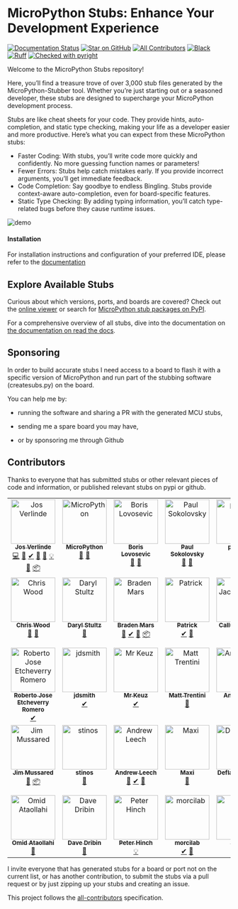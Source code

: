 # MicroPython Stubs: Enhance Your Development Experience

[![Documentation Status](https://readthedocs.org/projects/micropython-stubs/badge/?version=main)](https://micropython-stubs.readthedocs.io/en/latest/?badge=main "Document build status badge")
[![Star on GitHub](https://img.shields.io/github/stars/josverl/micropython-stubs.svg?style=social)](https://github.com/josverl/micropython-stubs/stargazers)
[![All Contributors](https://img.shields.io/badge/all_contributors-19-green.svg?style=flat-square)](#Contributions)
[![Black](https://img.shields.io/badge/code%20style-black-000000.svg)](https://github.com/python/black "Black badge")
[![Ruff](https://img.shields.io/endpoint?url=https://raw.githubusercontent.com/astral-sh/ruff/main/assets/badge/v2.json)](https://github.com/astral-sh/ruff)
[![Checked with pyright](https://microsoft.github.io/pyright/img/pyright_badge.svg)](https://microsoft.github.io/pyright/) 
<!-- [![Checked with pyright](https://github.com/Josverl/micropython-stubs/actions/workflows/test_stub_quality.yml/badge.svg?branch=main)](https://microsoft.github.io/pyright/) -->

Welcome to the MicroPython Stubs repository! 

Here, you’ll find a treasure trove of over 3,000 stub files generated by the MicroPython-Stubber tool. Whether you’re just starting out or a seasoned developer, these stubs are designed to supercharge your MicroPython development process.


Stubs are like cheat sheets for your code. They provide hints, auto-completion, and static type checking, making your life as a developer easier and more productive. Here’s what you can expect from these MicroPython stubs:

* Faster Coding: With stubs, you’ll write code more quickly and confidently. No more guessing function names or parameters!
* Fewer Errors: Stubs help catch mistakes early. If you provide incorrect arguments, you’ll get immediate feedback.
* Code Completion: Say goodbye to endless Bingling. Stubs provide context-aware auto-completion, even for board-specific features.
* Static Type Checking: By adding typing information, you’ll catch type-related bugs before they cause runtime issues.


<!-- <mark>DEMO NEEDS UPDATE</mark> -->

![demo](docs/img/demo.gif)

#### Installation

For installation instructions and configuration of your preferred IDE, please refer to the [documentation](https://micropython-stubs.readthedocs.io/en/main/)
## Explore Available Stubs

Curious about which versions, ports, and boards are covered? Check out the [online viewer](https://flatgithub.com/Josverl/micropython-stubs/?filename=all_modules.json) or search for [MicroPython stub packages on PyPI](https://pypi.org/search/?q=-stubs&o=&c=Programming+Language+%3A%3A+Python+%3A%3A+Implementation+%3A%3A+MicroPython).

For a comprehensive overview of all stubs, dive into the documentation on [the documentation on read the docs](https://micropython-stubs.readthedocs.io/en/main/firmware_grp.html).

## Sponsoring

In order to build accurate stubs I need access to a board to flash it with a specific version of MicroPython and run part of the stubbing software (createsubs.py) on the board.

You can help me by: 

- running the software and sharing a PR with the generated MCU stubs,

- sending me a spare board you may have,

- or by sponsoring me through Github

## Contributors

Thanks to everyone that has submitted stubs or other relevant pieces of code and information, or published relevant stubs on pypi or github.

<!-- 
To add via the cli run the following command:
npx all-contributors-cli add user thing,thing
npx all-contributors-cli generate

 - bug
 - tool
 - stubs
 - doc
 -->

<!-- ALL-CONTRIBUTORS-LIST:START - Do not remove or modify this section -->
<!-- prettier-ignore-start -->
<!-- markdownlint-disable -->
<table>
  <tbody>
    <tr>
      <td align="center" valign="top" width="12.5%"><a href="https://github.com/Josverl"><img src="https://avatars2.githubusercontent.com/u/981654?v=4?s=100" width="100px;" alt="Jos Verlinde"/><br /><sub><b>Jos Verlinde</b></sub></a><br /><a href="https://github.com/Josverl/micropython-stubs/commits?author=josverl" title="Code">💻</a> <a href="#stubs-josverl" title="type-stubs">📝</a> <a href="#test-josverl" title="Test">✔</a> <a href="#tool-josverl" title="Tools">🔧</a> <a href="#research-josverl" title="Research">🔬</a> <a href="#example-josverl" title="Examples">💡</a> <a href="#data-josverl" title="Data">🔣</a> <a href="#platform-josverl" title="Packaging/porting to new platform">📦</a></td>
      <td align="center" valign="top" width="12.5%"><a href="https://micropython.org/"><img src="https://avatars1.githubusercontent.com/u/6298560?v=4?s=100" width="100px;" alt="MicroPython"/><br /><sub><b>MicroPython</b></sub></a><br /><a href="#data-micropython" title="Data">🔣</a> <a href="#stubs-micropython" title="type-stubs">📝</a></td>
      <td align="center" valign="top" width="12.5%"><a href="https://github.com/loboris"><img src="https://avatars3.githubusercontent.com/u/6280349?v=4?s=100" width="100px;" alt="Boris Lovosevic"/><br /><sub><b>Boris Lovosevic</b></sub></a><br /><a href="#data-loboris" title="Data">🔣</a> <a href="#stubs-loboris" title="type-stubs">📝</a></td>
      <td align="center" valign="top" width="12.5%"><a href="https://github.com/pfalcon"><img src="https://avatars3.githubusercontent.com/u/500451?v=4?s=100" width="100px;" alt="Paul Sokolovsky"/><br /><sub><b>Paul Sokolovsky</b></sub></a><br /><a href="#data-pfalcon" title="Data">🔣</a> <a href="#stubs-pfalcon" title="type-stubs">📝</a></td>
      <td align="center" valign="top" width="12.5%"><a href="https://github.com/pycopy"><img src="https://avatars0.githubusercontent.com/u/67273174?v=4?s=100" width="100px;" alt="pycopy"/><br /><sub><b>pycopy</b></sub></a><br /><a href="#data-pycopy" title="Data">🔣</a> <a href="#stubs-pycopy" title="type-stubs">📝</a></td>
      <td align="center" valign="top" width="12.5%"><a href="https://github.com/pycom"><img src="https://avatars2.githubusercontent.com/u/16415153?v=4?s=100" width="100px;" alt="Pycom"/><br /><sub><b>Pycom</b></sub></a><br /><a href="#infra-pycom" title="Infrastructure (Hosting, Build-Tools, etc)">🚇</a></td>
      <td align="center" valign="top" width="12.5%"><a href="https://github.com/hlovatt"><img src="https://avatars.githubusercontent.com/u/8424169?v=4?s=100" width="100px;" alt="Howard Lovatt"/><br /><sub><b>Howard Lovatt</b></sub></a><br /><a href="#research-hlovatt" title="Research">🔬</a> <a href="#ideas-hlovatt" title="Ideas, Planning, & Feedback">🤔</a> <a href="#stubs-hlovatt" title="type-stubs">📝</a> <a href="#example-hlovatt" title="Examples">💡</a></td>
      <td align="center" valign="top" width="12.5%"><a href="https://github.com/pfalcon"><img src="https://avatars3.githubusercontent.com/u/500451?v=4?s=100" width="100px;" alt="Paul Sokolovsky"/><br /><sub><b>Paul Sokolovsky</b></sub></a><br /><a href="#stubs-pfalcon" title="type-stubs">📝</a></td>
    </tr>
    <tr>
      <td align="center" valign="top" width="12.5%"><a href="https://github.com/cpwood"><img src="https://avatars.githubusercontent.com/u/13966104?v=4?s=100" width="100px;" alt="Chris Wood"/><br /><sub><b>Chris Wood</b></sub></a><br /><a href="#stubs-cpwood" title="type-stubs">📝</a> <a href="#tool-cpwood" title="Tools">🔧</a></td>
      <td align="center" valign="top" width="12.5%"><a href="https://github.com/dastultz"><img src="https://avatars3.githubusercontent.com/u/4334042?v=4?s=100" width="100px;" alt="Daryl Stultz"/><br /><sub><b>Daryl Stultz</b></sub></a><br /><a href="#stubs-dastultz" title="type-stubs">📝</a></td>
      <td align="center" valign="top" width="12.5%"><a href="https://github.com/BradenM"><img src="https://avatars1.githubusercontent.com/u/5913808?v=4?s=100" width="100px;" alt="Braden Mars"/><br /><sub><b>Braden Mars</b></sub></a><br /><a href="#stubs-BradenM" title="type-stubs">📝</a> <a href="#test-BradenM" title="Test">✔</a> <a href="#tool-BradenM" title="Tools">🔧</a> <a href="#platform-BradenM" title="Packaging/porting to new platform">📦</a></td>
      <td align="center" valign="top" width="12.5%"><a href="http://patrickwalters.us/"><img src="https://avatars0.githubusercontent.com/u/4002194?v=4?s=100" width="100px;" alt="Patrick"/><br /><sub><b>Patrick</b></sub></a><br /><a href="#test-askpatrickw" title="Test">✔</a> <a href="#stubs-askpatrickw" title="type-stubs">📝</a></td>
      <td align="center" valign="top" width="12.5%"><a href="http://comingsoon.tm/"><img src="https://avatars0.githubusercontent.com/u/13251689?v=4?s=100" width="100px;" alt="Callum Jacob Hays"/><br /><sub><b>Callum Jacob Hays</b></sub></a><br /><a href="#example-CallumJHays" title="Examples">💡</a> <a href="#research-CallumJHays" title="Research">🔬</a></td>
      <td align="center" valign="top" width="12.5%"><a href="https://github.com/RonaldHiemstra"><img src="https://avatars.githubusercontent.com/u/17012831?v=4?s=100" width="100px;" alt="Ronald Hiemstra"/><br /><sub><b>Ronald Hiemstra</b></sub></a><br /><a href="https://github.com/Josverl/micropython-stubs/commits?author=ronaldHiemstra" title="Documentation">📖</a></td>
      <td align="center" valign="top" width="12.5%"><a href="https://github.com/thingslu"><img src="https://avatars.githubusercontent.com/u/34967785?v=4?s=100" width="100px;" alt="thingslu"/><br /><sub><b>thingslu</b></sub></a><br /><a href="#stubs-thingslu" title="type-stubs">📝</a> <a href="#test-thingslu" title="Test">✔</a></td>
      <td align="center" valign="top" width="12.5%"><a href="https://github.com/WerdoxDev"><img src="https://avatars.githubusercontent.com/u/32638453?v=4?s=100" width="100px;" alt="Matin Tat"/><br /><sub><b>Matin Tat</b></sub></a><br /><a href="#test-WerdoxDev" title="Test">✔</a></td>
    </tr>
    <tr>
      <td align="center" valign="top" width="12.5%"><a href="https://github.com/robertoetcheverryr"><img src="https://avatars.githubusercontent.com/u/63941860?v=4?s=100" width="100px;" alt="Roberto Jose Etcheverry Romero"/><br /><sub><b>Roberto Jose Etcheverry Romero</b></sub></a><br /><a href="#test-robertoetcheverryr" title="Test">✔</a></td>
      <td align="center" valign="top" width="12.5%"><a href="https://github.com/jdsmith"><img src="https://avatars.githubusercontent.com/u/1379246?v=4?s=100" width="100px;" alt="jdsmith"/><br /><sub><b>jdsmith</b></sub></a><br /><a href="#test-jdsmith" title="Test">✔</a></td>
      <td align="center" valign="top" width="12.5%"><a href="https://github.com/mrkeuz"><img src="https://avatars.githubusercontent.com/u/6247921?v=4?s=100" width="100px;" alt="Mr Keuz"/><br /><sub><b>Mr Keuz</b></sub></a><br /><a href="#test-mrkeuz" title="Test">✔</a></td>
      <td align="center" valign="top" width="12.5%"><a href="https://github.com/mattytrentini"><img src="https://avatars.githubusercontent.com/u/194201?v=4?s=100" width="100px;" alt="Matt Trentini"/><br /><sub><b>Matt Trentini</b></sub></a><br /><a href="#stubs-mattytrentini" title="type-stubs">📝</a></td>
      <td align="center" valign="top" width="12.5%"><a href="https://andrew-stclair.com/"><img src="https://avatars.githubusercontent.com/u/4944499?v=4?s=100" width="100px;" alt="Andrew St Clair"/><br /><sub><b>Andrew St Clair</b></sub></a><br /><a href="#stubs-andrew-stclair" title="type-stubs">📝</a></td>
      <td align="center" valign="top" width="12.5%"><a href="https://gitlab.com/michal.moravec"><img src="https://avatars.githubusercontent.com/u/24276?v=4?s=100" width="100px;" alt="Michal Moravec"/><br /><sub><b>Michal Moravec</b></sub></a><br /><a href="https://github.com/Josverl/micropython-stubs/issues?q=author%3Amishal" title="Bug reports">🐛</a></td>
      <td align="center" valign="top" width="12.5%"><a href="https://github.com/paulober"><img src="https://avatars.githubusercontent.com/u/44974737?v=4?s=100" width="100px;" alt="Paul"/><br /><sub><b>Paul</b></sub></a><br /><a href="#platform-paulober" title="Packaging/porting to new platform">📦</a> <a href="#tool-paulober" title="Tools">🔧</a> <a href="#stubs-paulober" title="type-stubs">📝</a> <a href="https://github.com/Josverl/micropython-stubs/issues?q=author%3Apaulober" title="Bug reports">🐛</a></td>
      <td align="center" valign="top" width="12.5%"><a href="https://github.com/samskiter"><img src="https://avatars.githubusercontent.com/u/1271643?v=4?s=100" width="100px;" alt="Sam Duke"/><br /><sub><b>Sam Duke</b></sub></a><br /><a href="https://github.com/Josverl/micropython-stubs/issues?q=author%3Asamskiter" title="Bug reports">🐛</a></td>
    </tr>
    <tr>
      <td align="center" valign="top" width="12.5%"><a href="https://jimmo.id.au/"><img src="https://avatars.githubusercontent.com/u/5102768?v=4?s=100" width="100px;" alt="Jim Mussared"/><br /><sub><b>Jim Mussared</b></sub></a><br /><a href="#stubs-jimmo" title="type-stubs">📝</a> <a href="#platform-jimmo" title="Packaging/porting to new platform">📦</a></td>
      <td align="center" valign="top" width="12.5%"><a href="https://github.com/stinos"><img src="https://avatars.githubusercontent.com/u/1902997?v=4?s=100" width="100px;" alt="stinos"/><br /><sub><b>stinos</b></sub></a><br /><a href="#stubs-stinos" title="type-stubs">📝</a></td>
      <td align="center" valign="top" width="12.5%"><a href="https://www.gitlab.com/alelec"><img src="https://avatars.githubusercontent.com/u/3318786?v=4?s=100" width="100px;" alt="Andrew Leech"/><br /><sub><b>Andrew Leech</b></sub></a><br /><a href="https://github.com/Josverl/micropython-stubs/issues?q=author%3Aandrewleech" title="Bug reports">🐛</a> <a href="#test-andrewleech" title="Test">✔</a> <a href="#stubs-andrewleech" title="type-stubs">📝</a></td>
      <td align="center" valign="top" width="12.5%"><a href="https://github.com/maxi07"><img src="https://avatars.githubusercontent.com/u/7480270?v=4?s=100" width="100px;" alt="Maxi"/><br /><sub><b>Maxi</b></sub></a><br /><a href="https://github.com/Josverl/micropython-stubs/issues?q=author%3Amaxi07" title="Bug reports">🐛</a></td>
      <td align="center" valign="top" width="12.5%"><a href="https://github.com/DeflateAwning"><img src="https://avatars.githubusercontent.com/u/11021263?v=4?s=100" width="100px;" alt="DeflateAwning"/><br /><sub><b>DeflateAwning</b></sub></a><br /><a href="https://github.com/Josverl/micropython-stubs/issues?q=author%3ADeflateAwning" title="Bug reports">🐛</a></td>
      <td align="center" valign="top" width="12.5%"><a href="https://github.com/bixb922"><img src="https://avatars.githubusercontent.com/u/70152274?v=4?s=100" width="100px;" alt="bixb922"/><br /><sub><b>bixb922</b></sub></a><br /><a href="https://github.com/Josverl/micropython-stubs/issues?q=author%3Abixb922" title="Bug reports">🐛</a></td>
      <td align="center" valign="top" width="12.5%"><a href="https://github.com/Sylvain-BROCAS"><img src="https://avatars.githubusercontent.com/u/82153591?v=4?s=100" width="100px;" alt="Sylvain BROCAS"/><br /><sub><b>Sylvain BROCAS</b></sub></a><br /><a href="https://github.com/Josverl/micropython-stubs/issues?q=author%3ASylvain-BROCAS" title="Bug reports">🐛</a></td>
      <td align="center" valign="top" width="12.5%"><a href="https://github.com/victorallume"><img src="https://avatars.githubusercontent.com/u/97857677?v=4?s=100" width="100px;" alt="victorallume"/><br /><sub><b>victorallume</b></sub></a><br /><a href="https://github.com/Josverl/micropython-stubs/issues?q=author%3Avictorallume" title="Bug reports">🐛</a></td>
    </tr>
    <tr>
      <td align="center" valign="top" width="12.5%"><a href="https://github.com/Omid888"><img src="https://avatars.githubusercontent.com/u/30343035?v=4?s=100" width="100px;" alt="Omid Ataollahi"/><br /><sub><b>Omid Ataollahi</b></sub></a><br /><a href="https://github.com/Josverl/micropython-stubs/issues?q=author%3AOmid888" title="Bug reports">🐛</a></td>
      <td align="center" valign="top" width="12.5%"><a href="https://www.dribin.org/dave/"><img src="https://avatars.githubusercontent.com/u/20428?v=4?s=100" width="100px;" alt="Dave Dribin"/><br /><sub><b>Dave Dribin</b></sub></a><br /><a href="https://github.com/Josverl/micropython-stubs/issues?q=author%3Addribin" title="Bug reports">🐛</a></td>
      <td align="center" valign="top" width="12.5%"><a href="https://github.com/peterhinch"><img src="https://avatars.githubusercontent.com/u/8437477?v=4?s=100" width="100px;" alt="Peter Hinch"/><br /><sub><b>Peter Hinch</b></sub></a><br /><a href="#example-peterhinch" title="Examples">💡</a></td>
      <td align="center" valign="top" width="12.5%"><a href="https://github.com/DavideRossi"><img src="https://avatars.githubusercontent.com/u/9553056?v=4?s=100" width="100px;" alt="morcilab"/><br /><sub><b>morcilab</b></sub></a><br /><a href="#test-DavideRossi" title="Test">✔</a> <a href="https://github.com/Josverl/micropython-stubs/issues?q=author%3ADavideRossi" title="Bug reports">🐛</a></td>
      <td align="center" valign="top" width="12.5%"><a href="https://tinyu-zhao.github.io/"><img src="https://avatars.githubusercontent.com/u/44396641?v=4?s=100" width="100px;" alt="Tinyu"/><br /><sub><b>Tinyu</b></sub></a><br /><a href="#test-Tinyu-Zhao" title="Test">✔</a> <a href="https://github.com/Josverl/micropython-stubs/issues?q=author%3ATinyu-Zhao" title="Bug reports">🐛</a></td>
      <td align="center" valign="top" width="12.5%"><a href="https://github.com/markusand"><img src="https://avatars.githubusercontent.com/u/12972543?v=4?s=100" width="100px;" alt="Marc Vilella"/><br /><sub><b>Marc Vilella</b></sub></a><br /><a href="#stubs-markusand" title="type-stubs">📝</a></td>
    </tr>
  </tbody>
</table>

<!-- markdownlint-restore -->
<!-- prettier-ignore-end -->

<!-- ALL-CONTRIBUTORS-LIST:END -->

I invite everyone that has generated stubs for a board or port not on the current list, or has another contribution, to submit the stubs via a pull request or by just zipping up your stubs and creating an issue. 

This project follows the [all-contributors](https://github.com/all-contributors/all-contributors) specification. 

[Discussions]: https://github.com/orgs/micropython/discussions/categories/general

